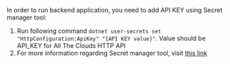 In order to run backend application, you need to add API KEY using Secret manager tool:
<ol>
  <li>Run following command <code>dotnet user-secrets set "HttpConfiguration:ApiKey" "{API KEY value}"</code>. Value should be API_KEY for All The Clouds HTTP API</li>
  <li>For more information regarding Secret manager tool, visit <a href="https://learn.microsoft.com/en-us/aspnet/core/security/app-secrets?view=aspnetcore-6.0&tabs=windows#set-a-secret">this link</a>
</ol>
